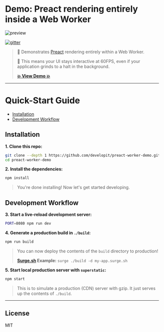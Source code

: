 # Demo: Preact rendering entirely inside a Web Worker

![preview](https://i.gyazo.com/065dc08b3f6a93c6a817b424c992abc8.gif)

[![gitter](https://badges.gitter.im/Join%20Chat.svg)](https://gitter.im/developit/preact)

> :guitar: Demonstrates [Preact] rendering entirely within a Web Worker.
>
> :rocket: This means your UI stays interactive at 60FPS, even if your application grinds to a halt in the background.
>
> **[:boom: View Demo :boom:](https://preact-worker-demo.surge.sh)**


---


# Quick-Start Guide

- [Installation](#installation)
- [Development Workflow](#development-workflow)


## Installation

**1. Clone this repo:**

```sh
git clone --depth 1 https://github.com/developit/preact-worker-demo.git
cd preact-worker-demo
```


**2. Install the dependencies:**

```sh
npm install
```

> You're done installing! Now let's get started developing.



## Development Workflow


**3. Start a live-reload development server:**

```sh
PORT=8080 npm run dev
```


**4. Generate a production build in `./build`:**

```sh
npm run build
```

> You can now deploy the contents of the `build` directory to production!
>
> **[Surge.sh](https://surge.sh) Example:** `surge ./build -d my-app.surge.sh`


**5. Start local production server with `superstatic`:**

```sh
npm start
```

> This is to simulate a production (CDN) server with gzip. It just serves up the contents of `./build`.


---


## License

MIT


[Preact]: https://developit.github.io/preact
